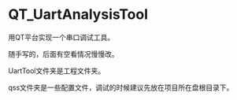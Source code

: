 # QT_UartAnalysisTool

用QT平台实现一个串口调试工具。

随手写的，后面有空看情况慢慢改。

UartTool文件夹是工程文件夹。

qss文件夹是一些配置文件，调试的时候建议先放在项目所在盘根目录下。
